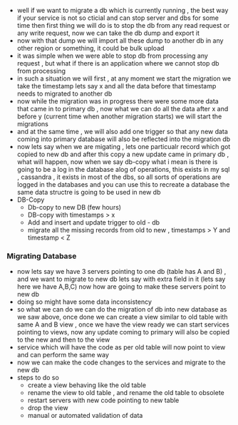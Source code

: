 - well if we want to migrate a db which is currently running , the best way if your service is not so cticial and can stop server and dbs for some time then first thing we will do is to stop the db from any read request or any write request, now we can take the db dump and export it
- now with that dump we will import all these dump to another db in any other region or something, it could be bulk upload
- it was simple when we were able to stop db from processing any request , but what if there is an application where we cannot stop db from processing
- in such a situation we will first , at any moment we start the migration we take the timestamp lets say x and all the data before that timestamp needs to migrated to another db
- now while the migration was in progress there were some more data that came in to primary db , now what we can do all the data after x and before y (current time when another migration starts) we will start the migrations
- and at the same time , we will also add one trigger so that any new data coming into primary database will also be reflected into the migration db
- now lets say when we are migating , lets one particualr record which got copied to new db and after this copy a new update came in primary db , what will happen, now when we say db-copy what i mean is there is going to be a log in the database alog of operations, this exists in  my sql , cassandra , it exists in most of the dbs, so all sorts of operations are logged in the databases and you can use this to recreate a database the same data structre is going to be used in new db
- DB-Copy
    - Db-copy to new DB (few hours)
    - DB-copy with timestamps > x
    - Add and insert and update trigger to old - db
    - migrate all the missing records from old to new , timestamps > Y and timestamp < Z

### Migrating Database
- now lets say we have 3 servers pointing to one db (table has A and B) , and we want to migrate to new db lets say with extra field in it (lets say here we have A,B,C) now how are going to make these servers point to new db
- doing so might have some data inconsistency
- so what we can do we can do the migration of db into new database as we saw above, once done we can create a view similar to old table with same A and B view , once we have the view ready we can start services pointing to views, now any update coming to primary will also be copied to the new and then to the view
- service which will have the code as per old table will now point to view and can perform the same way
- now we can make the code changes to the services and migrate to the new db 
-  steps to do so
      -  create a view behaving like the old table
      -  rename the view to old table , and rename the old table to obsolete
      -  restart servers with new code pointing to new table
      -  drop the view
      -  manual or automated validation of data
